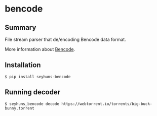 bencode
=======

Summary
-------
File stream parser that de/encoding Bencode data format.

More information about [Bencode](https://en.wikipedia.org/wiki/Bencode).


Installation
------------
```console
$ pip install seyhuns-bencode
``` 

Running decoder
--------------------------------------
```console
$ seyhuns_bencode decode https://webtorrent.io/torrents/big-buck-bunny.torrent
```
